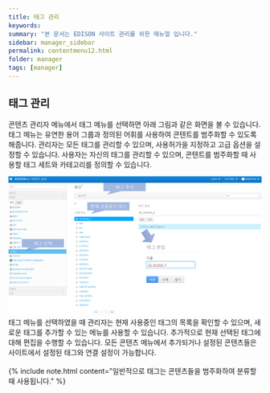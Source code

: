 ```yaml
---
title: 태그 관리
keywords:
summary: "본 문서는 EDISON 사이트 관리를 위한 매뉴얼 입니다."
sidebar: manager_sidebar
permalink: contentmenu12.html
folder: manager
tags: [manager]
---
```


## 태그 관리
콘텐츠 관리자 메뉴에서 태그 메뉴를 선택하면 아래 그림과 같은 화면을 볼 수 있습니다.<br>
태그 메뉴는 유연한 용어 그룹과 정의된 어휘를 사용하여 콘텐트를 범주화할 수 있도록 해줍니다. 관리자는 모든 태그를 관리할 수 있으며, 사용허가을 지정하고 고급 옵션을 설정할 수 있습니다. 사용자는 자신의 태그를 관리할 수 있으며, 콘텐트를 범주화할 때 사용할 태그 세트와 카테고리를 정의할 수 있습니다.<br>

![capture](/images/manager/managercontent/32.png "태그 선택")<br>
태그 메뉴를 선택하였을 때 관리자는 현재 사용중인 태그의 목록을 확인할 수 있으며, 새로운 태그를 추가할 수 있는 메뉴를 사용할 수 있습니다. 추가적으로 현재 선택된 태그에 대해 편집을 수행할 수 있습니다.
모든 콘텐츠 메뉴에서 추가되거나 설정된 콘텐츠들은 사이트에서 설정된 태그와 연결 설정이 가능합니다.<br>
<br>
{% include note.html content="일반적으로 태그는 콘텐츠들을 범주화하여 분류할 때 사용됩니다."  %}
